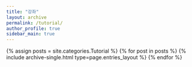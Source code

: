 ```yaml
---
title: "강좌"
layout: archive
permalink: /tutorial/
author_profile: true
sidebar_main: true
---
```


{% assign posts = site.categories.Tutorial %}
{% for post in posts %} {% include archive-single.html type=page.entries_layout %} {% endfor %}
